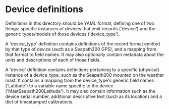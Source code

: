 # Device definitions

Definitions in this directory should be YAML format, defining one of
two things: specific instances of devices that emit records
('device') and the generic types/models of those devices
('device_type').

A 'device_type' definition contains definitions of the record format
emitted by that type of device (such as a Seapath200 GPS), and a
mapping from that format to field names. It may also optionally
contain metadata about the units and descriptions of each of those
fields.

A 'device' definition contains definitions pertaining to a specific
(physical) instance of a device_type, such as the Seapath200 mounted
on the weather mast. It contains a mapping from the device_type's
generic field names ('Latitude') to a variable name specific to the
device ('MastSeapath200Latitude'). It may also contain information
such as the device serial number, additional descriptive text (such
as its location) and a dict of timestamped calibrations.
